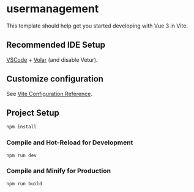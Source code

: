 # usermanagement

This template should help get you started developing with Vue 3 in Vite.

## Recommended IDE Setup

[VSCode](https://code.visualstudio.com/) + [Volar](https://marketplace.visualstudio.com/items?itemName=Vue.volar) (and disable Vetur).

## Customize configuration

See [Vite Configuration Reference](https://vitejs.dev/config/).

## Project Setup

```sh
npm install
```

### Compile and Hot-Reload for Development

```sh
npm run dev
```

### Compile and Minify for Production

```sh
npm run build
```



<script setup>
import { ref , watch} from 'vue';
import userPost from '../feed/user-post.vue';
import imageModal from './imageModal.vue';
import editModal from './editModal.vue'
import { useProfileStore } from '@/stores/profile';
import { storeToRefs } from 'pinia';

    const profileStore = useProfileStore()
    
    const name = ref(profileStore.userdetails.name);
    const profile = ref(profileStore.userdetails.profile);



const openViewImg = ref(false)
const openEditModal = ref(false)
const updatedImg = ref(false)

const user = { name: "SHoleyky"};



watch(() => profileStore.userdetails.name, (newValue) => {
      name.value = newValue;
    });
    watch(() => profileStore.userdetails.profile, (newValue) => {
      profile.value = newValue;
      updatedImg.value = true
    });
console.log(name.value, profile.value)

const imgViewModal = () => {
    openViewImg.value = true
}

const closeImgModal = () => {
    openViewImg.value = false
}

const openEdit = () => {
    openEditModal.value = true
}
const closeEditModal = () => {
    openEditModal.value = false
}

</script>

<template>

    <div class="container">
        <div class="profilecontainer">
            <div class="profile">

                
                <div class="imagediv">
                        <img v-if="updatedImg" class="profileimg" @click="imgViewModal" :src="profile" alt="An Image of a Man" height="150px" width="150px">
                        <img v-else class="profileimg" @click="imgViewModal" src="../../../../../assets/userImg.jpg" alt="An Image of a Man" height="150px" width="150px">

                    <div v-if="openViewImg" class="modalContainer">
                        <imageModal v-click-outside="closeImgModal" imagePath="image123.jpg"/>
                    </div>
                </div>
                <div class="following-post-div">
                    <div class="post-div">
                        <p class="postNum">10</p>
                        <p class="posttext">Post</p>
                    </div>
                    <div class="following-div">
                        <p class="followingNum">15</p>
                        <p class="followingtext">following</p>
                    </div>
                    <div class="follower-div">
                        <p class="followerNum">20</p>
                        <p class="followertext">follower</p>
                    </div>
                </div>
            </div>
            {{ JSON.stringify(name, profile) }}

            <div class="biodiv">
                <p>Aderson Mathew</p>
                <p>Lorem ipsum dolor sit amet consectetur adipisicing elit.
                    t
                    illum esse non quaerat minima nam.</p>
                <p>m rem officiis quam, voluptatum consequuntur? Qui amet
                    illum esse non quaerat minima nam.</p>
            </div>
            <div class="Editdiv">
                <p class="Editbtn"  @click="openEdit">Edit Profile</p>
                <div v-if="openEditModal" class="modalContainer">
                    <editModal v-click-outside="closeEditModal"/>
                </div>
            </div>
          <userPost :user="user"/>
        </div>
    </div>
</template>

<style scoped>
.container {
    width: 60vw;
    height: auto;
    /* border: 1px solid white */
}
.modalContainer{
  display: flex;
  align-items: center;
  justify-content: center;
  position: absolute;
  height: 100vh;
  width: 100vw;
  top: 0;
  left: 0;
  background-color: rgba(0, 0, 0, 0.62);
  /* z-index: 999; */
}
.profilecontainer {
    width: 53vw;
    padding: 20px;
    border: 1px solid #888;

}

.profile {
    display: flex;
    justify-content: space-evenly;
    align-items: center;
    padding: 20px;
    border: 1px solid #888;

}

.profileimg{
    border-radius: 50%;
}

.following-post-div {
    display: flex;
    justify-content: space-between;
    align-items: center;
    text-align: center;
}

.following-post-div p {
    margin: 5px
}

.imagediv {
    width: 150px;
    height: 150px;
    border-radius: 50%;
    margin-bottom: 20px;
    border: 1px solid white;
    background-color: #888;
}

.post-div,
.following-div,
.follower-div {
    height: 3rem;
    width: 5rem;
    margin: 10px;

}

.posttext,
.followingtext,
.followertext {
    font-size: 18px;

}

/* // biodiv // */

.biodiv {
    padding: 20px;
    border: 1px solid #888
}

.biodiv p {
    padding: 5px;

}

/* // Editdiv // */

.Editdiv {
    padding: 10px;
    border: 1px solid #888;
    text-align: center;
}

.Editdiv p {
    font-size: 15px
}
.Editbtn {
 
  padding: 9px;
  background-color: #6838cf;
  color: #fff;
  border: none;
  border-radius: 5px;
  cursor: pointer;
}

/* post section */

.feedCont {
    width: 50vw;
    background-color: #3a3a3a;
    padding: 20px;
    margin: 8px 0;
    border-radius: 5px
}

.User-container {
    display: flex;
    align-items: center;
    margin: 2px 8px
}

.user-feed {
    display: flex;
    justify-content: space-between;
    align-items: center;

}

.User-box {
    display: flex;
    align-items: center;
    justify-content: center;
}

.option {
    font-size: 15px;

}

.img-div {
    margin-right: 10px;
    display: flex;
}


.image {
    border-radius: 50%;
}

.Status {
    height: 7px;
    width: 7px;
    background-color: green;
    border-radius: 50%;
    position: relative;
    top: 25px;
    right: 7px;
}

.media-cont {
    display: flex;
    align-items: center;
    justify-content: center;
    /* border: 1px solid black  */
}

.media-box {
    height: 22rem;
    width: 90%;
    margin: 10px 0;
    border: 1px solid #898e8e;
    border-radius: 5px;
}

.icon-box {
    display: flex;
    align-items: center;
    justify-content: space-evenly;
}

.iconstyle {
    font-size: 22px
}

.piDiv {
    width: 5vw;
    color: #878a92;
    border-radius: 4px;
    padding: 5px;
    display: flex;
    align-items: center;
    justify-content: center;
    padding-top: 7px;
    margin-top: 10px;
}

.modalbg{
    position: absolute;
    z-index: 999;
    top: 0%;
    left: 0%;
    display: flex;
    justify-content: center;
    align-items: center;
    background: rgb(0,0,0,0.5);
    height: 100vh;
    width: 100vw;
}

.modal{
    position: relative;
    background: #fff;
    box-shadow: 0px, 10px, 5px, 2px rgb(0,0,0,0.1);
}
 
</style>
